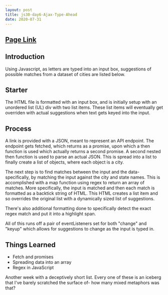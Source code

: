 ```yaml
---
layout: post
title: js30-day6-Ajax-Type-Ahead
date: 2020-07-31
---
```


## [Page Link](http://www.bkung.com/projects/06/lookahead.html)

## Introduction

Using Javascript, as letters are typed into an input box, suggestions of possible matches from a dataset of cities are listed below.

## Starter

The HTML file is formatted with an input box, and is initially setup with an unordered list (UL) div with two list items. These list items will eventually get overriden with actual suggestions when text gets keyed into the input.

## Process

A link is provided with a JSON, meant to represent an API endpoint. The endpoint gets fetched, which returns as a promise, upon which a then function is used which actually returns a second promise. A second nested then function is used to parse an actual JSON. This is spread into a list to finally create a list of objects, where each object is a city.

The next step is to find matches between the input and the data- specifically, by matching the input against the city and state names. This is accomplished with a map function using regex to return an array of matches. More specifically, the input is matched and then each match is formatted as a backtick string of HTML. This HTML creates a list item and so overrides the original list with a dynamically sized list of suggestions.

There's also additional formatting done to specifically detect the exact regex match and put it into a highlight span. 

All of this runs off a pair of eventListeners set for both "change" and "keyup" which allows for suggestions to change as the input is typed in.

## Things Learned

- Fetch and promises
- Spreading data into an array
- Regex in JavaScript

Another week with a deceptively short list. Every one of these is an iceberg that I've barely scratched the surface of- how many mixed metaphors was that?